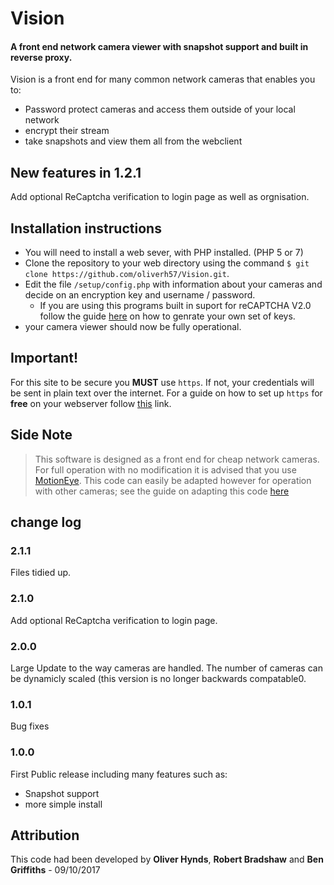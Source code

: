 # Vision
#### A front end network camera viewer with snapshot support and built in reverse proxy.

Vision is a front end for many common network cameras that enables you to: 
  - Password protect cameras and access them outside of your local network
  - encrypt their stream
  - take snapshots and view them all from the webclient

## New features in 1.2.1
Add optional ReCaptcha verification to login page as well as orgnisation.
 
## Installation instructions

* You will need to install a web sever, with PHP installed. (PHP 5 or 7)
* Clone the repository to your web directory using the command ``$ git clone https://github.com/oliverh57/Vision.git``.
* Edit the file `/setup/config.php` with information about your cameras and decide on an encryption key and username / password.
  * If you are using this programs built in suport for reCAPTCHA V2.0 follow the guide [here](https://www.google.com/recaptcha/intro/android.html) on how to genrate your own set of keys.
* your camera viewer should now be fully operational.

## Important!
For this site to be secure you **MUST** use `https`. If not, your credentials will be sent in plain text over the internet. For a guide on how to set up `https` for **free** on your webserver follow [this](https://certbot.eff.org/) link. 


## Side Note
> This software is designed as a front end for cheap network cameras. For full operation with no modification it is advised that you use [MotionEye](https://github.com/ccrisan/motioneye). This code can easily be adapted however for operation with other cameras; see the guide on adapting this code [here](#)


## change log

### 2.1.1
Files tidied up.

### 2.1.0
Add optional ReCaptcha verification to login page.

### 2.0.0
Large Update to the way cameras are handled. The number of cameras can be dynamicly scaled (this version is no longer backwards compatable0.

### 1.0.1
Bug fixes

### 1.0.0
First Public release including many features such as:
  - Snapshot support
  - more simple install

## Attribution
This code had been developed by **Oliver Hynds**, **Robert Bradshaw** and **Ben Griffiths** - 09/10/2017
